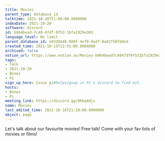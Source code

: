 ```yaml
---
title: Movies
parent_type: database_id
talktime: 2021-10-20T21:00:00.0000000
indexDate: 2021-10-20
software: Discord
id: b964bead-7c40-47df-9f53-1bfa1929e303
language_level: No limit
parent_database_id: e9339446-880f-4ef0-8ad7-8ad1f507dded
created_time: 2021-10-15T12:55:00.0000000
archived: false
notion_url: https://www.notion.so/Movies-b964bead7c4047df9f531bfa1929e303
tags:
- Talk
- 2021-10-20
- Bones
- Pi
sign_up_here: Issue pi#helpsignup in Pi's discord to find out.
hosts:
- Bones
- Pi
meeting_link: https://discord.gg/9Kbq4djs
name: Movies
last_edited_time: 2021-10-16T21:18:00.0000000
object: page
---
```


Let's talk about our favourite movies!
Free talk! Come with your fav lists of movies or films!


